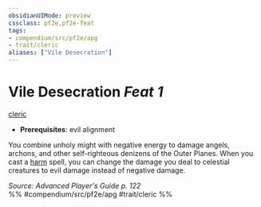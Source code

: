 ```yaml
---
obsidianUIMode: preview
cssclass: pf2e,pf2e-feat
tags:
- compendium/src/pf2e/apg
- trait/cleric
aliases: ["Vile Desecration"]
---
```

# Vile Desecration  *Feat 1*  
[cleric](../../Rules/traits/cleric.md)  

- **Prerequisites**: evil alignment

You combine unholy might with negative energy to damage angels, archons, and other self-righteous denizens of the Outer Planes. When you cast a [harm](../spells/harm.md) spell, you can change the damage you deal to celestial creatures to evil damage instead of negative damage.

*Source: Advanced Player's Guide p. 122*  
%% #compendium/src/pf2e/apg #trait/cleric %%